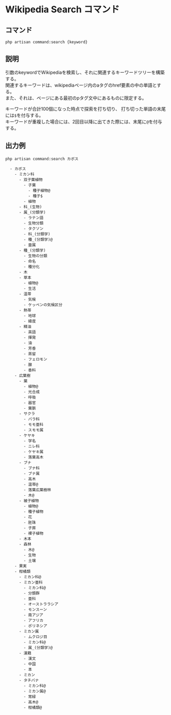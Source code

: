 
# Wikipedia Search コマンド

## コマンド
```
php artisan command:search {keyword}
```

## 説明
引数のkeywordでWikipediaを検索し、それに関連するキーワードツリーを構築する。  
関連するキーワードは、wikipediaページ内のaタグのhref要素の中の単語とする。  
また、それは、ページにある最初のpタグ文中にあるものに限定する。  

キーワードが合計100個になった時点で探索を打ち切り、
打ち切った単語の末尾には`$`を付与する。  
キーワードが重複した場合には、2回目以降に出てきた際には、末尾に`@`を付与する。

## 出力例
```
php artisan command:search カボス
```
```
  - カボス
    - ミカン科
      - 双子葉植物
        - 子葉
          - 種子植物@
          - 種子$
        - 植物
      - 科_(生物)
      - 属_(分類学)
        - ラテン語
        - 生物分類
        - タクソン
        - 科_(分類学)
        - 種_(分類学)@
        - 亜属
      - 種_(分類学)
        - 生物の分類
        - 命名
        - 種分化
      - 木
      - 草本
        - 植物@
        - 生活
      - 温帯
        - 気候
        - ケッペンの気候区分
      - 熱帯
        - 地球
        - 緯度
      - 精油
        - 英語
        - 揮発
        - 油
        - 芳香
        - 蒸留
        - フェロモン
        - 腺
        - 香料
    - 広葉樹
      - 葉
        - 植物@
        - 光合成
        - 呼吸
        - 器官
        - 葉脈
      - サクラ
        - バラ科
        - モモ亜科
        - スモモ属
      - ケヤキ
        - 学名
        - ニレ科
        - ケヤキ属
        - 落葉高木
      - ブナ
        - ブナ科
        - ブナ属
        - 高木
        - 温帯@
        - 落葉広葉樹林
        - 木@
      - 被子植物
        - 植物@
        - 種子植物
        - 花
        - 胚珠
        - 子房
        - 裸子植物
      - 木本
      - 森林
        - 木@
        - 生物
        - 土壌
    - 果実
    - 柑橘類
      - ミカン科@
      - ミカン亜科
        - ミカン科@
        - 分類群
        - 亜科
        - オーストララシア
        - モンスーン
        - 南アジア
        - アフリカ
        - ポリネシア
      - ミカン属
        - ムクロジ目
        - ミカン科@
        - 属_(分類学)@
      - 漢籍
        - 漢文
        - 中国
        - 本
      - ミカン
      - タチバナ
        - ミカン科@
        - ミカン属@
        - 常緑
        - 高木@
        - 柑橘類@
```

